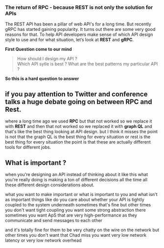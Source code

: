 ### The return of RPC -  because REST is not only the solution for APIs

The REST API has been a pillar of web API's for a long time. But recently gRPC has started gaining popularity. It turns out there are some very good reasons for that. To help API developers make sense of which API design style to use and for what situation, let’s look at **REST** and **gRPC**.

**First Question come to our mind**

> How should I design my API ?  
> Which API sytle is best ? 
> What are the best patterns my particular API ?

**So this is a hard question to answer**

## if you pay attention to Twitter and conference talks a huge debate going on between RPC and Rest.

where a long time ago we used **RPC** but that not worked so we replace it with **REST** and then that not worked so we replaced it with **graph QL** and that's like the best thing  looking at API design. but I think it misses the point is not that the graph QL is the best thing for every situation or rest is the best thing for every situation the point is that these are actually different tools for different jobs.

## What is important ?

when you're designing an API instead of thinking about it like this what you're really doing is making a ton of different decisions all the time all these different design considerations about.

what you want to make important or 
what is important to you and
 what isn't as important things like do you care about whether your API is tightly coupled to the system underneath sometimes that's fine
 but other times you don't want tight coupling you want some strong abstraction there sometimes you want ApS that are very high-performance as they communicate and send messages to each other 

and it's totally fine for them to be very chatty on the wire on the network but other times you don't want that Chad miss you want very low network latency or very low network overhead
<!--stackedit_data:
eyJoaXN0b3J5IjpbMTA5ODg3NjM5MSwtNjU0MjExNjEwLDY0NT
ExOTg4MywtODU5NTQ0NDE5LDk2NTYzNzQ3MywtMTM4MjExNTM0
MSwzMDg3MzA1MzksLTEzNDIyMzIxOCw4MTkxNTUxODAsLTE2OD
U5NDQ1MTIsODQxNzE4NjIyLDYxNDYwMTU4OCwxNjk1NDc1OTMx
LC0xNjYyNjQ5ODc4LDQ1ODg5NDI3NiwtMTgxNjA1NzY5NywtNT
MyMDIzNDM4LC0zMDkxMjMwNTYsNDQzMDQ0NTY1LC0yNTI1OTcw
MTZdfQ==
-->